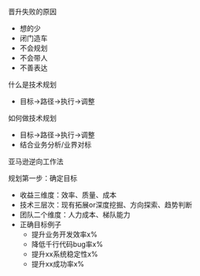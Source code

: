 晋升失败的原因
- 想的少
- 闭门造车
- 不会规划
- 不会带人
- 不善表达


什么是技术规划
- 目标->路径->执行->调整

如何做技术规划
- 目标->路径->执行->调整
- 结合业务分析/业界对标

亚马逊逆向工作法

规划第一步：确定目标
- 收益三维度：效率、质量、成本
- 技术三层次：现有拓展or深度挖掘、方向探索、趋势判断
- 团队二个维度：人力成本、梯队能力
- 正确目标例子
    - 提升业务开发效率x%
    - 降低千行代码bug率x%
    - 提升xx系统稳定性x%
    - 提升xx成功率x% 

